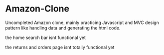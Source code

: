 # Amazon-Clone
Uncompleted Amazon clone, mainly practicing Javascript and MVC design pattern like handling data and generating the html code.

the home search bar isnt functional yet

the returns and orders page isnt totally functional yet
